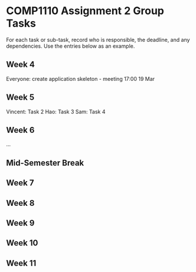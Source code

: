 # COMP1110 Assignment 2 Group Tasks

For each task or sub-task, record who is responsible, the deadline, and any dependencies.
Use the entries below as an example.

## Week 4

Everyone: create application skeleton - meeting 17:00 19 Mar

## Week 5

Vincent: Task 2
Hao: Task 3
Sam: Task 4


## Week 6

...

## Mid-Semester Break

## Week 7

## Week 8

## Week 9

## Week 10

## Week 11

